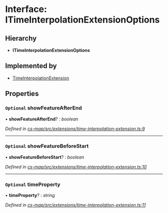 # Interface: ITimeInterpolationExtensionOptions

## Hierarchy

* **ITimeInterpolationExtensionOptions**

## Implemented by

* [TimeInterpolationExtension](../classes/_cs_map_src_extensions_time_interpolation_extension_.timeinterpolationextension.md)

## Properties

### `Optional` showFeatureAfterEnd

• **showFeatureAfterEnd**? : *boolean*

*Defined in [cs-map/src/extensions/time-interpolation-extension.ts:9](https://github.com/TNOCS/csnext/blob/dad76c19/packages/cs-map/src/extensions/time-interpolation-extension.ts#L9)*

___

### `Optional` showFeatureBeforeStart

• **showFeatureBeforeStart**? : *boolean*

*Defined in [cs-map/src/extensions/time-interpolation-extension.ts:10](https://github.com/TNOCS/csnext/blob/dad76c19/packages/cs-map/src/extensions/time-interpolation-extension.ts#L10)*

___

### `Optional` timeProperty

• **timeProperty**? : *string*

*Defined in [cs-map/src/extensions/time-interpolation-extension.ts:11](https://github.com/TNOCS/csnext/blob/dad76c19/packages/cs-map/src/extensions/time-interpolation-extension.ts#L11)*

